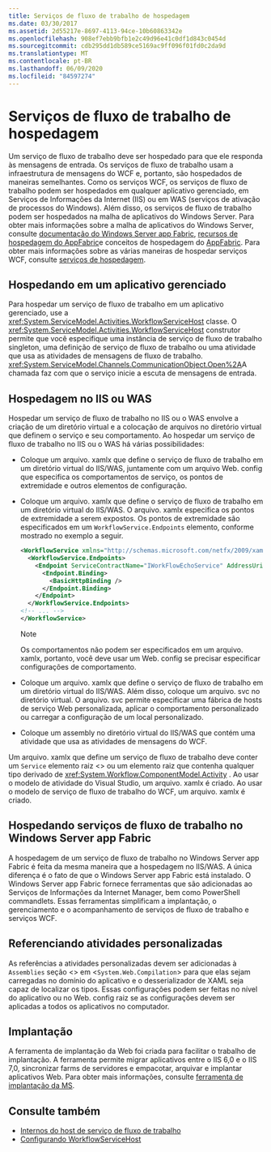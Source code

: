 ```yaml
---
title: Serviços de fluxo de trabalho de hospedagem
ms.date: 03/30/2017
ms.assetid: 2d55217e-8697-4113-94ce-10b60863342e
ms.openlocfilehash: 908ef7ebb9bfb1e2c49d96e41c0df1d843c0454d
ms.sourcegitcommit: cdb295dd1db589ce5169ac9ff096f01fd0c2da9d
ms.translationtype: MT
ms.contentlocale: pt-BR
ms.lasthandoff: 06/09/2020
ms.locfileid: "84597274"
---
```

# <a name="hosting-workflow-services"></a>Serviços de fluxo de trabalho de hospedagem

Um serviço de fluxo de trabalho deve ser hospedado para que ele responda às mensagens de entrada. Os serviços de fluxo de trabalho usam a infraestrutura de mensagens do WCF e, portanto, são hospedados de maneiras semelhantes. Como os serviços WCF, os serviços de fluxo de trabalho podem ser hospedados em qualquer aplicativo gerenciado, em Serviços de Informações da Internet (IIS) ou em WAS (serviços de ativação de processos do Windows). Além disso, os serviços de fluxo de trabalho podem ser hospedados na malha de aplicativos do Windows Server. Para obter mais informações sobre a malha de aplicativos do Windows Server, consulte [documentação do Windows Server app Fabric](https://docs.microsoft.com/previous-versions/appfabric/ff384253(v=azure.10)), [recursos de hospedagem do AppFabric](https://docs.microsoft.com/previous-versions/appfabric/ee677189(v=azure.10))e conceitos de hospedagem do [AppFabric](https://docs.microsoft.com/previous-versions/appfabric/ee677371(v=azure.10)). Para obter mais informações sobre as várias maneiras de hospedar serviços WCF, consulte [serviços de hospedagem](../hosting-services.md).

## <a name="hosting-in-a-managed-application"></a>Hospedando em um aplicativo gerenciado
 Para hospedar um serviço de fluxo de trabalho em um aplicativo gerenciado, use a <xref:System.ServiceModel.Activities.WorkflowServiceHost> classe. O <xref:System.ServiceModel.Activities.WorkflowServiceHost> construtor permite que você especifique uma instância de serviço de fluxo de trabalho singleton, uma definição de serviço de fluxo de trabalho ou uma atividade que usa as atividades de mensagens de fluxo de trabalho. <xref:System.ServiceModel.Channels.CommunicationObject.Open%2A>A chamada faz com que o serviço inicie a escuta de mensagens de entrada.

## <a name="hosting-under-iis-or-was"></a>Hospedagem no IIS ou WAS
 Hospedar um serviço de fluxo de trabalho no IIS ou o WAS envolve a criação de um diretório virtual e a colocação de arquivos no diretório virtual que definem o serviço e seu comportamento. Ao hospedar um serviço de fluxo de trabalho no IIS ou o WAS há várias possibilidades:

- Coloque um arquivo. xamlx que define o serviço de fluxo de trabalho em um diretório virtual do IIS/WAS, juntamente com um arquivo Web. config que especifica os comportamentos de serviço, os pontos de extremidade e outros elementos de configuração.

- Coloque um arquivo. xamlx que define o serviço de fluxo de trabalho em um diretório virtual do IIS/WAS. O arquivo. xamlx especifica os pontos de extremidade a serem expostos. Os pontos de extremidade são especificados em um `WorkflowService.Endpoints` elemento, conforme mostrado no exemplo a seguir.

    ```xml
    <WorkflowService xmlns="http://schemas.microsoft.com/netfx/2009/xaml/servicemodel"  xmlns:p1="http://schemas.microsoft.com/netfx/2009/xaml/activities" xmlns:sad="clr-namespace:System.Activities.Debugger;assembly=System.Activities" xmlns:x="http://schemas.microsoft.com/winfx/2006/xaml">
      <WorkflowService.Endpoints>
        <Endpoint ServiceContractName="IWorkFlowEchoService" AddressUri="">
          <Endpoint.Binding>
            <BasicHttpBinding />
          </Endpoint.Binding>
        </Endpoint>
      </WorkflowService.Endpoints>
    <!-- ... -->
    </WorkflowService>
    ```

    > [!NOTE]
    > Os comportamentos não podem ser especificados em um arquivo. xamlx, portanto, você deve usar um Web. config se precisar especificar configurações de comportamento.

- Coloque um arquivo. xamlx que define o serviço de fluxo de trabalho em um diretório virtual do IIS/WAS. Além disso, coloque um arquivo. svc no diretório virtual. O arquivo. svc permite especificar uma fábrica de hosts de serviço Web personalizada, aplicar o comportamento personalizado ou carregar a configuração de um local personalizado.

- Coloque um assembly no diretório virtual do IIS/WAS que contém uma atividade que usa as atividades de mensagens do WCF.

 Um arquivo. xamlx que define um serviço de fluxo de trabalho deve conter um `Service` elemento raiz <> ou um elemento raiz que contenha qualquer tipo derivado de <xref:System.Workflow.ComponentModel.Activity> . Ao usar o modelo de atividade do Visual Studio, um arquivo. xamlx é criado. Ao usar o modelo de serviço de fluxo de trabalho do WCF, um arquivo. xamlx é criado.

## <a name="hosting-workflow-services-under-windows-server-app-fabric"></a>Hospedando serviços de fluxo de trabalho no Windows Server app Fabric
 A hospedagem de um serviço de fluxo de trabalho no Windows Server app Fabric é feita da mesma maneira que a hospedagem no IIS/WAS. A única diferença é o fato de que o Windows Server app Fabric está instalado. O Windows Server app Fabric fornece ferramentas que são adicionadas ao Serviços de Informações da Internet Manager, bem como PowerShell commandlets. Essas ferramentas simplificam a implantação, o gerenciamento e o acompanhamento de serviços de fluxo de trabalho e serviços WCF.

## <a name="referencing-custom-activities"></a>Referenciando atividades personalizadas
 As referências a atividades personalizadas devem ser adicionadas à `Assemblies` seção <> em <`System.Web.Compilation`> para que elas sejam carregadas no domínio do aplicativo e o desserializador de XAML seja capaz de localizar os tipos. Essas configurações podem ser feitas no nível do aplicativo ou no Web. config raiz se as configurações devem ser aplicadas a todos os aplicativos no computador.

## <a name="deployment"></a>Implantação
 A ferramenta de implantação da Web foi criada para facilitar o trabalho de implantação. A ferramenta permite migrar aplicativos entre o IIS 6,0 e o IIS 7,0, sincronizar farms de servidores e empacotar, arquivar e implantar aplicativos Web. Para obter mais informações, consulte [ferramenta de implantação da MS](https://go.microsoft.com/fwlink/?LinkId=178690).

## <a name="see-also"></a>Consulte também

- [Internos do host de serviço de fluxo de trabalho](workflow-service-host-internals.md)
- [Configurando WorkflowServiceHost](configuring-workflowservicehost.md)
